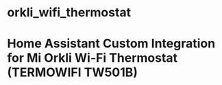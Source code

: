 # orkli_wifi_thermostat
# Home Assistant Custom Integration for Mi Orkli Wi-Fi Thermostat (TERMOWIFI TW501B)
